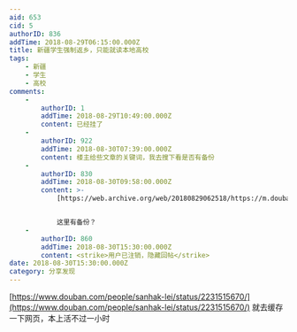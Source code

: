 ```yaml
---
aid: 653
cid: 5
authorID: 836
addTime: 2018-08-29T06:15:00.000Z
title: 新疆学生强制返乡，只能就读本地高校
tags:
    - 新疆
    - 学生
    - 高校
comments:
    -
        authorID: 1
        addTime: 2018-08-29T10:49:00.000Z
        content: 已经挂了
    -
        authorID: 922
        addTime: 2018-08-30T07:39:00.000Z
        content: 楼主给些文章的关键词，我去搜下看是否有备份
    -
        authorID: 830
        addTime: 2018-08-30T09:58:00.000Z
        content: >-
            [https://web.archive.org/web/20180829062518/https://m.douban.com/people/sanhak-lei/status/2231515670](https://web.archive.org/web/20180829062518/https://m.douban.com/people/sanhak-lei/status/2231515670)


            这里有备份？
    -
        authorID: 860
        addTime: 2018-08-30T15:30:00.000Z
        content: <strike>用户已注销，隐藏回帖</strike>
date: 2018-08-30T15:30:00.000Z
category: 分享发现
---
```


[https://www.douban.com/people/sanhak-lei/status/2231515670/](https://www.douban.com/people/sanhak-lei/status/2231515670/) 就去缓存一下网页，本上活不过一小时
